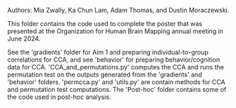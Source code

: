 Authors: Mia Zwally, Ka Chun Lam, Adam Thomas, and Dustin Moraczewski.

This folder contains the code used to complete the poster that was presented at the Organization for Human Brain Mapping annual meeting in June 2024.

See the 'gradients' folder for Aim 1 and preparing individual-to-group correlations for CCA, and see 'behavior' for preparing behavior/cognition data for CCA. 'CCA_and_permutations.py' computes the CCA and runs the permutation test on the outputs generated from the 'gradients' and 'behavior' folders. 'permcca.py' and 'utils.py' are contain methods for CCA and permutation test computations. The 'Post-hoc' folder contains some of the code used in post-hoc analysis.
